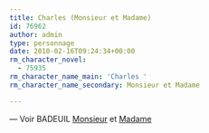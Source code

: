 ```yaml
---
title: Charles (Monsieur et Madame)
id: 76962
author: admin
type: personnage
date: 2010-02-16T09:24:34+00:00
rm_character_novel:
  - 75935
rm_character_name_main: 'Charles '
rm_character_name_secondary: Monsieur et Madame

---
```

— Voir BADEUIL <a title="Badeuil (Charles)" href="#/personnage/badeuil-charles" target="_self">Monsieur</a> et <a title="Badeuil (Madame Charles)" href="#/personnage/badeuil-madame-charles/" target="_self">Madame</a>